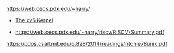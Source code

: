 

https://web.cecs.pdx.edu/~harry/

* [The xv6 Kernel](https://www.youtube.com/playlist?list=PLbtzT1TYeoMhTPzyTZboW_j7TPAnjv9XB)

* https://web.cecs.pdx.edu/~harry/riscv/RISCV-Summary.pdf

https://pdos.csail.mit.edu/6.828/2014/readings/ritchie78unix.pdf